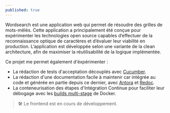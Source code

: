 ```yaml
---
published: true
---
```


Wordsearch est une application web qui permet de résoudre des grilles de mots-mêlés. Cette application a principalement été conçue pour expérimenter les technologies open source capables d’effectuer de la reconnaissance optique de caractères et d’évaluer leur viabilité en production. L’application est développée selon une variante de la clean architecture, afin de maximiser la réutilisabilité de la logique implémentée.

Ce projet me permet également d'éxpérimenter&nbsp;:
- La rédaction de tests d'acceptation découplés avec [Cucumber](https://cucumber.io/).
- La rédaction d'une documentation facile à maintenir car intégrée au code et générée en partie depuis ce dernier, avec [Antora](https://antora.org/) et [Redoc](https://redoc.ly/).
- La conteneurisation des étapes d'Intégration Continue pour faciliter leur débogage avec les [builds multi-stage](https://docs.docker.com/develop/develop-images/multistage-build/) de Docker.

> 🛠️ Le frontend est en cours de développement.
